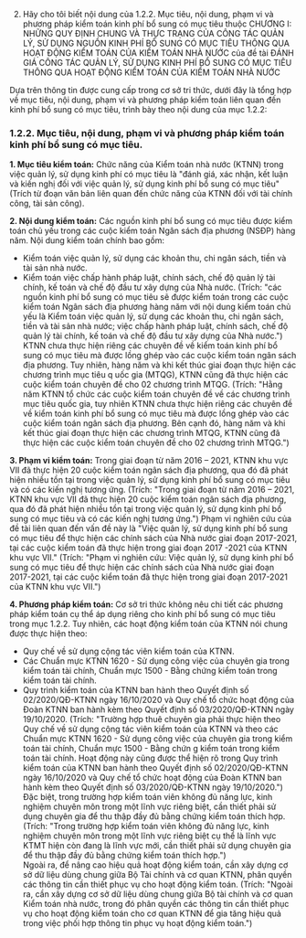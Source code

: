 02. Hãy cho tôi biết nội dung của 1.2.2. Mục tiêu, nội dung, phạm vi và phương pháp kiểm toán kinh phí bổ sung có mục tiêu thuộc CHƯƠNG I: NHỮNG QUY ĐỊNH CHUNG VÀ THỰC TRẠNG CỦA CÔNG TÁC QUẢN LÝ, SỬ DỤNG NGUỒN KINH PHÍ BỔ SUNG CÓ MỤC TIÊU THÔNG QUA HOẠT ĐỘNG KIỂM TOÁN CỦA KIỂM TOÁN NHÀ NƯỚC của đề tài ĐÁNH GIÁ CÔNG TÁC QUẢN LÝ, SỬ DỤNG KINH PHÍ BỔ SUNG CÓ MỤC TIÊU THÔNG QUA HOẠT ĐỘNG KIỂM TOÁN CỦA KIỂM TOÁN NHÀ NƯỚC

Dựa trên thông tin được cung cấp trong cơ sở tri thức, dưới đây là tổng hợp về mục tiêu, nội dung, phạm vi và phương pháp kiểm toán liên quan đến kinh phí bổ sung có mục tiêu, trình bày theo nội dung của mục 1.2.2:

### 1.2.2. Mục tiêu, nội dung, phạm vi và phương pháp kiểm toán kinh phí bổ sung có mục tiêu.

**1. Mục tiêu kiểm toán:**
Chức năng của Kiểm toán nhà nước (KTNN) trong việc quản lý, sử dụng kinh phí có mục tiêu là "đánh giá, xác nhận, kết luận và kiến nghị đối với việc quản lý, sử dụng kinh phí bổ sung có mục tiêu" (Trích từ đoạn văn bản liên quan đến chức năng của KTNN đối với tài chính công, tài sản công).

**2. Nội dung kiểm toán:**
Các nguồn kinh phí bổ sung có mục tiêu được kiểm toán chủ yếu trong các cuộc kiểm toán Ngân sách địa phương (NSĐP) hàng năm. Nội dung kiểm toán chính bao gồm:
*   Kiểm toán việc quản lý, sử dụng các khoản thu, chi ngân sách, tiền và tài sản nhà nước.
*   Kiểm toán việc chấp hành pháp luật, chính sách, chế độ quản lý tài chính, kế toán và chế độ đầu tư xây dựng của Nhà nước.
(Trích: "các nguồn kinh phí bổ sung có mục tiêu sẽ được kiểm toán trong các cuộc kiểm toán Ngân sách địa phương hàng năm với nội dung kiểm toán chủ yếu là Kiểm toán việc quản lý, sử dụng các khoản thu, chi ngân sách, tiền và tài sản nhà nước; việc chấp hành pháp luật, chính sách, chế độ quản lý tài chính, kế toán và chế độ đầu tư xây dựng của Nhà nước.")
KTNN chưa thực hiện riêng các chuyên đề về kiểm toán kinh phí bổ sung có mục tiêu mà được lồng ghép vào các cuộc kiểm toán ngân sách địa phương. Tuy nhiên, hàng năm và khi kết thúc giai đoạn thực hiện các chương trình mục tiêu q
uốc gia (MTQG), KTNN cũng đã thực hiện các cuộc kiểm toán chuyên đề cho 02 chương trình MTQG. (Trích: "Hằng năm KTNN tổ chức các cuộc kiểm toán chuyên đề về các chương trình mục tiêu quốc gia, tuy nhiên KTNN chưa thực hiện riêng
 các chuyên đề về kiểm toán kinh phí bổ sung có mục tiêu mà được lồng ghép vào các cuộc kiểm toán ngân sách địa phương. Bên cạnh đó, hàng năm và khi kết thúc giai đoạn thực hiện các chương trình MTQG, KTNN cũng đã thực hiện các cuộc kiểm toán chuyên đề cho 02 chương trình MTQG.")

**3. Phạm vi kiểm toán:**
Trong giai đoạn từ năm 2016 – 2021, KTNN khu vực VII đã thực hiện 20 cuộc kiểm toán ngân sách địa phương, qua đó đã phát hiện nhiều tồn tại trong việc quản lý, sử dụng kinh phí bổ sung có mục tiêu và có các kiến nghị tương ứng. 
(Trích: "Trong giai đoạn từ năm 2016 – 2021, KTNN khu vực VII đã thực hiện 20 cuộc kiểm toán ngân sách địa phương, qua đó đã phát hiện nhiều tồn tại trong việc quản lý, sử dụng kinh phí bổ sung có mục tiêu và có các kiến nghị tương ứng.")
Phạm vi nghiên cứu của đề tài liên quan đến vấn đề này là "Việc quản lý, sử dụng kinh phí bổ sung có mục tiêu để thực hiện các chính sách của Nhà nước giai đoạn 2017-2021, tại các cuộc kiểm toán đã thực hiện trong giai đoạn 2017
-2021 của KTNN khu vực VII." (Trích: "Phạm vi nghiên cứu: Việc quản lý, sử dụng kinh phí bổ sung có mục tiêu để thực hiện các chính sách của Nhà nước giai đoạn 2017-2021, tại các cuộc kiểm toán đã thực hiện trong giai đoạn 2017-2021 của KTNN khu vực VII.")

**4. Phương pháp kiểm toán:**
Cơ sở tri thức không nêu chi tiết các phương pháp kiểm toán cụ thể áp dụng riêng cho kinh phí bổ sung có mục tiêu trong mục 1.2.2. Tuy nhiên, các hoạt động kiểm toán của KTNN nói chung được thực hiện theo:
*   Quy chế về sử dụng cộng tác viên kiểm toán của KTNN.
*   Các Chuẩn mực KTNN 1620 - Sử dụng công việc của chuyên gia trong kiểm toán tài chính, Chuẩn mực 1500 - Bằng chứng kiểm toán trong kiểm toán tài chính.
*   Quy trình kiểm toán của KTNN ban hành theo Quyết định số 02/2020/QĐ-KTNN ngày 16/10/2020 và Quy chế tổ chức hoạt động của Đoàn KTNN ban hành kèm theo Quyết định số 03/2020/QĐ-KTNN ngày 19/10/2020.
(Trích: "Trường hợp thuê chuyên gia phải thực hiện theo Quy chế về sử dụng cộng tác viên kiểm toán của KTNN và theo các Chuẩn mực KTNN 1620 - Sử dụng công việc của chuyên gia trong kiểm toán tài chính, Chuẩn mực 1500 - Bằng chứn
g kiểm toán trong kiểm toán tài chính. Hoạt động này cũng được thể hiện rõ trong Quy trình kiểm toán của KTNN ban hành theo Quyết định số 02/2020/QĐ-KTNN ngày 16/10/2020 và Quy chế tổ chức hoạt động của Đoàn KTNN ban hành kèm theo Quyết định số 03/2020/QĐ-KTNN ngày 19/10/2020.")
Đặc biệt, trong trường hợp kiểm toán viên không đủ năng lực, kinh nghiệm chuyên môn trong một lĩnh vực riêng biệt, cần thiết phải sử dụng chuyên gia để thu thập đầy đủ bằng chứng kiểm toán thích hợp. (Trích: "Trong trường hợp kiểm toán viên không đủ năng lực, kinh nghiệm chuyên môn trong một lĩnh vực riêng biệt cụ thể là lĩnh vực KTMT hiện còn đang là lĩnh vực mới, cần thiết phải sử dụng chuyên gia để thu thập đầy đủ bằng chứng kiểm toán thích hợp.")  
Ngoài ra, để nâng cao hiệu quả hoạt động kiểm toán, cần xây dựng cơ sở dữ liệu dùng chung giữa Bộ Tài chính và cơ quan KTNN, phân quyền các thông tin cần thiết phục vụ cho hoạt động kiểm toán. (Trích: "Ngoài ra, cần xây dựng cơ 
sở dữ liệu dùng chung giữa Bộ tài chính và cơ quan Kiểm toán nhà nước, trong đó phân quyền các thông tin cần thiết phục vụ cho hoạt động kiểm toán cho cơ quan KTNN để gia tăng hiệu quả trong việc phối hợp thông tin phục vụ hoạt động kiểm toán.")